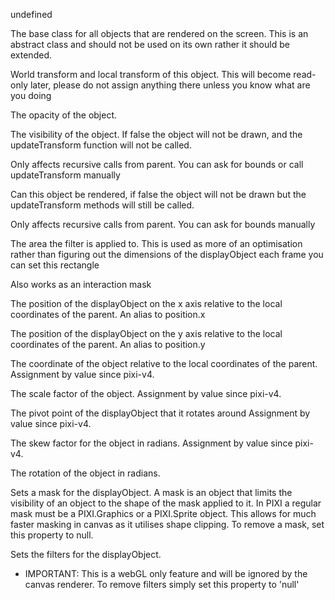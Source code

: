 
undefined
<p>The base class for all objects that are rendered on the screen.
This is an abstract class and should not be used on its own rather it should be extended.</p>

<div class="pixi-prop">

<p>World transform and local transform of this object.
This will become read-only later, please do not assign anything there unless you know what are you doing</p>
</div>
<div class="pixi-prop">

<p>The opacity of the object.</p>
</div>
<div class="pixi-prop">

<p>The visibility of the object. If false the object will not be drawn, and
the updateTransform function will not be called.</p>
<p>Only affects recursive calls from parent. You can ask for bounds or call updateTransform manually</p>
</div>
<div class="pixi-prop">

<p>Can this object be rendered, if false the object will not be drawn but the updateTransform
methods will still be called.</p>
<p>Only affects recursive calls from parent. You can ask for bounds manually</p>
</div>
<div class="pixi-prop">

<p>The area the filter is applied to. This is used as more of an optimisation
rather than figuring out the dimensions of the displayObject each frame you can set this rectangle</p>
<p>Also works as an interaction mask</p>
</div>
<div class="pixi-prop">

<p>The position of the displayObject on the x axis relative to the local coordinates of the parent.
An alias to position.x</p>
</div>
<div class="pixi-prop">

<p>The position of the displayObject on the y axis relative to the local coordinates of the parent.
An alias to position.y</p>
</div>
<div class="pixi-prop">

<p>The coordinate of the object relative to the local coordinates of the parent.
Assignment by value since pixi-v4.</p>
</div>
<div class="pixi-prop">

<p>The scale factor of the object.
Assignment by value since pixi-v4.</p>
</div>
<div class="pixi-prop">

<p>The pivot point of the displayObject that it rotates around
Assignment by value since pixi-v4.</p>
</div>
<div class="pixi-prop">

<p>The skew factor for the object in radians.
Assignment by value since pixi-v4.</p>
</div>
<div class="pixi-prop">

<p>The rotation of the object in radians.</p>
</div>
<div class="pixi-prop">

<p>Sets a mask for the displayObject. A mask is an object that limits the visibility of an
object to the shape of the mask applied to it. In PIXI a regular mask must be a
PIXI.Graphics or a PIXI.Sprite object. This allows for much faster masking in canvas as it
utilises shape clipping. To remove a mask, set this property to null.</p>
</div>
<div class="pixi-prop">

<p>Sets the filters for the displayObject.</p>
<ul>
<li>IMPORTANT: This is a webGL only feature and will be ignored by the canvas renderer.
To remove filters simply set this property to 'null'</li>
</ul>
</div>
